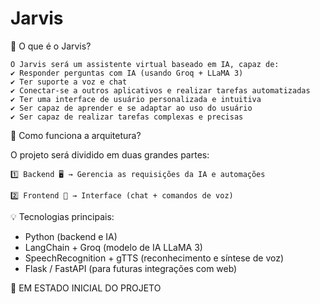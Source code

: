 # Jarvis
🔹 O que é o Jarvis?

    O Jarvis será um assistente virtual baseado em IA, capaz de:
    ✔️ Responder perguntas com IA (usando Groq + LLaMA 3)
    ✔️ Ter suporte a voz e chat
    ✔️ Conectar-se a outros aplicativos e realizar tarefas automatizadas
    ✔️ Ter uma interface de usuário personalizada e intuitiva
    ✔️ Ser capaz de aprender e se adaptar ao uso do usuário
    ✔️ Ser capaz de realizar tarefas complexas e precisas
🔹 Como funciona a arquitetura?

O projeto será dividido em duas grandes partes:

    1️⃣ Backend 🖥️ → Gerencia as requisições da IA e automações

    2️⃣ Frontend 🎨 → Interface (chat + comandos de voz)

💡 Tecnologias principais:

- Python (backend e IA)
- LangChain + Groq (modelo de IA LLaMA 3)
- SpeechRecognition + gTTS (reconhecimento e síntese de voz)
- Flask / FastAPI (para futuras integrações com web)
  
🚀 EM ESTADO INICIAL DO PROJETO